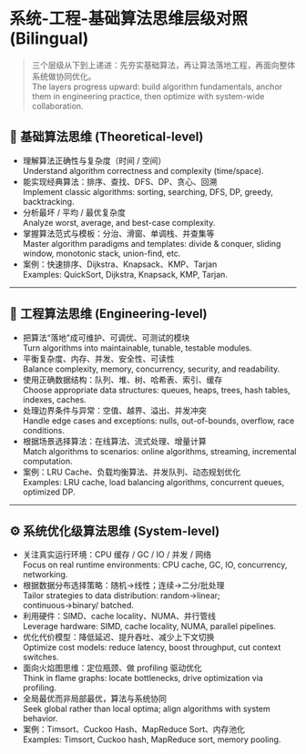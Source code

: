 # 系统-工程-基础算法思维层级对照 (Bilingual)

> 三个层级从下到上递进：先夯实基础算法，再让算法落地工程，再面向整体系统做协同优化。  
> The layers progress upward: build algorithm fundamentals, anchor them in engineering practice, then optimize with system-wide collaboration.

## 🧮 基础算法思维 (Theoretical-level)

- 理解算法正确性与复杂度（时间 / 空间）  
  Understand algorithm correctness and complexity (time/space).
- 能实现经典算法：排序、查找、DFS、DP、贪心、回溯  
  Implement classic algorithms: sorting, searching, DFS, DP, greedy, backtracking.
- 分析最坏 / 平均 / 最优复杂度  
  Analyze worst, average, and best-case complexity.
- 掌握算法范式与模板：分治、滑窗、单调栈、并查集等  
  Master algorithm paradigms and templates: divide & conquer, sliding window, monotonic stack, union-find, etc.
- 案例：快速排序、Dijkstra、Knapsack、KMP、Tarjan  
  Examples: QuickSort, Dijkstra, Knapsack, KMP, Tarjan.

---

## 🧩 工程算法思维 (Engineering-level)

- 把算法“落地”成可维护、可调优、可测试的模块  
  Turn algorithms into maintainable, tunable, testable modules.
- 平衡复杂度、内存、并发、安全性、可读性  
  Balance complexity, memory, concurrency, security, and readability.
- 使用正确数据结构：队列、堆、树、哈希表、索引、缓存  
  Choose appropriate data structures: queues, heaps, trees, hash tables, indexes, caches.
- 处理边界条件与异常：空值、越界、溢出、并发冲突  
  Handle edge cases and exceptions: nulls, out-of-bounds, overflow, race conditions.
- 根据场景选择算法：在线算法、流式处理、增量计算  
  Match algorithms to scenarios: online algorithms, streaming, incremental computation.
- 案例：LRU Cache、负载均衡算法、并发队列、动态规划优化  
  Examples: LRU cache, load balancing algorithms, concurrent queues, optimized DP.

---

## ⚙️ 系统优化级算法思维 (System-level)

- 关注真实运行环境：CPU 缓存 / GC / IO / 并发 / 网络  
  Focus on real runtime environments: CPU cache, GC, IO, concurrency, networking.
- 根据数据分布选择策略：随机→线性；连续→二分/批处理  
  Tailor strategies to data distribution: random→linear; continuous→binary/ batched.
- 利用硬件：SIMD、cache locality、NUMA、并行管线  
  Leverage hardware: SIMD, cache locality, NUMA, parallel pipelines.
- 优化代价模型：降低延迟、提升吞吐、减少上下文切换  
  Optimize cost models: reduce latency, boost throughput, cut context switches.
- 面向火焰图思维：定位瓶颈、做 profiling 驱动优化  
  Think in flame graphs: locate bottlenecks, drive optimization via profiling.
- 全局最优而非局部最优，算法与系统协同  
  Seek global rather than local optima; align algorithms with system behavior.
- 案例：Timsort、Cuckoo Hash、MapReduce Sort、内存池化  
  Examples: Timsort, Cuckoo hash, MapReduce sort, memory pooling.
